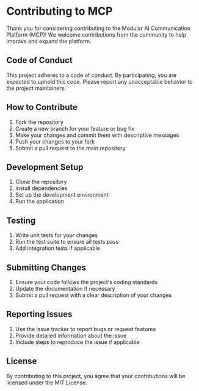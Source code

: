 # Contributing to MCP

Thank you for considering contributing to the Modular AI Communication Platform (MCP)! We welcome contributions from the community to help improve and expand the platform.

## Code of Conduct

This project adheres to a code of conduct. By participating, you are expected to uphold this code. Please report any unacceptable behavior to the project maintainers.

## How to Contribute

1. Fork the repository
2. Create a new branch for your feature or bug fix
3. Make your changes and commit them with descriptive messages
4. Push your changes to your fork
5. Submit a pull request to the main repository

## Development Setup

1. Clone the repository
2. Install dependencies
3. Set up the development environment
4. Run the application

## Testing

1. Write unit tests for your changes
2. Run the test suite to ensure all tests pass
3. Add integration tests if applicable

## Submitting Changes

1. Ensure your code follows the project's coding standards
2. Update the documentation if necessary
3. Submit a pull request with a clear description of your changes

## Reporting Issues

1. Use the issue tracker to report bugs or request features
2. Provide detailed information about the issue
3. Include steps to reproduce the issue if applicable

## License

By contributing to this project, you agree that your contributions will be licensed under the MIT License.
